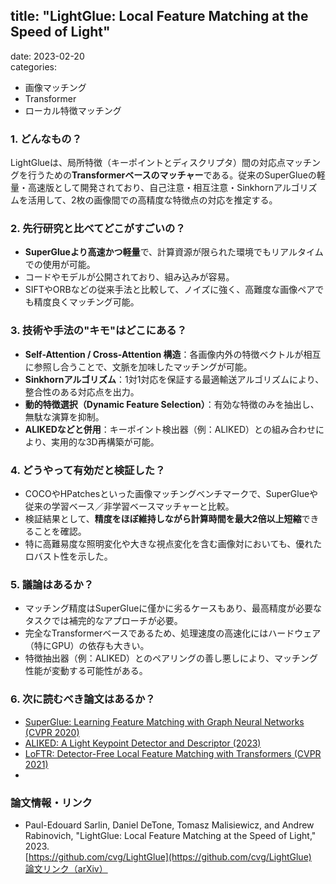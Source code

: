 ## title: "LightGlue: Local Feature Matching at the Speed of Light"
date: 2023-02-20  
categories:  
- 画像マッチング  
- Transformer  
- ローカル特徴マッチング  

### 1. どんなもの？
LightGlueは、局所特徴（キーポイントとディスクリプタ）間の対応点マッチングを行うための**Transformerベースのマッチャー**である。従来のSuperGlueの軽量・高速版として開発されており、自己注意・相互注意・Sinkhornアルゴリズムを活用して、2枚の画像間での高精度な特徴点の対応を推定する。

### 2. 先行研究と比べてどこがすごいの？
- **SuperGlueより高速かつ軽量**で、計算資源が限られた環境でもリアルタイムでの使用が可能。
- コードやモデルが公開されており、組み込みが容易。
- SIFTやORBなどの従来手法と比較して、ノイズに強く、高難度な画像ペアでも精度良くマッチング可能。

### 3. 技術や手法の"キモ"はどこにある？
- **Self-Attention / Cross-Attention 構造**：各画像内外の特徴ベクトルが相互に参照し合うことで、文脈を加味したマッチングが可能。
- **Sinkhornアルゴリズム**：1対1対応を保証する最適輸送アルゴリズムにより、整合性のある対応点を出力。
- **動的特徴選択（Dynamic Feature Selection）**：有効な特徴のみを抽出し、無駄な演算を抑制。
- **ALIKEDなどと併用**：キーポイント検出器（例：ALIKED）との組み合わせにより、実用的な3D再構築が可能。

### 4. どうやって有効だと検証した？
- COCOやHPatchesといった画像マッチングベンチマークで、SuperGlueや従来の学習ベース／非学習ベースマッチャーと比較。
- 検証結果として、**精度をほぼ維持しながら計算時間を最大2倍以上短縮**できることを確認。
- 特に高難易度な照明変化や大きな視点変化を含む画像対においても、優れたロバスト性を示した。

### 5. 議論はあるか？
- マッチング精度はSuperGlueに僅かに劣るケースもあり、最高精度が必要なタスクでは補完的なアプローチが必要。
- 完全なTransformerベースであるため、処理速度の高速化にはハードウェア（特にGPU）の依存も大きい。
- 特徴抽出器（例：ALIKED）とのペアリングの善し悪しにより、マッチング性能が変動する可能性がある。

### 6. 次に読むべき論文はあるか？
- [SuperGlue: Learning Feature Matching with Graph Neural Networks (CVPR 2020)](https://arxiv.org/abs/1911.11763)  
- [ALIKED: A Light Keypoint Detector and Descriptor (2023)](https://arxiv.org/abs/2304.15063)  
- [LoFTR: Detector-Free Local Feature Matching with Transformers (CVPR 2021)](https://arxiv.org/abs/2104.00680)  
- [D2-Net, R2D2]: 局所特徴学習手法としての比較対象  

### 論文情報・リンク
- Paul-Edouard Sarlin, Daniel DeTone, Tomasz Malisiewicz, and Andrew Rabinovich, "LightGlue: Local Feature Matching at the Speed of Light," 2023.  
  [https://github.com/cvg/LightGlue](https://github.com/cvg/LightGlue)  
  [論文リンク（arXiv）](https://arxiv.org/abs/2306.10286)
